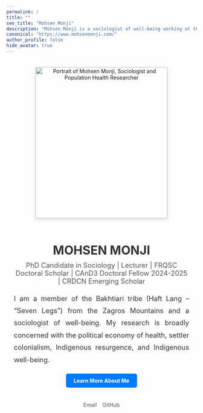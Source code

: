 ```yaml
---
permalink: /
title: ""
seo_title: "Mohsen Monji"
description: "Mohsen Monji is a sociologist of well-being working at the intersections of critical Indigenous studies, Black feminist thought."
canonical: "https://www.mohsenmonji.com/"
author_profile: false
hide_avatar: true
---
```


<div style="text-align:center; margin-top:50px; max-width:800px; margin:auto; padding:20px;">

  <!-- Profile Image -->
  <div>
    <img src="images/mohsen-monji-profile.webp"
         alt="Portrait of Mohsen Monji, Sociologist and Population Health Researcher"
         style="width:350px; height:400px; object-fit:cover;
                box-shadow:0 4px 10px rgba(0,0,0,0.1); margin-bottom:20px;">
  </div>

  <!-- Name -->
  <h1 style="color:#333; font-size:32px; margin-bottom:10px;">MOHSEN MONJI</h1>
  <!-- Subtitle -->
  <p style="font-size: 18px; margin-top: 5px; color: #555;">
    PhD Candidate in Sociology | Lecturer | FRQSC Doctoral Scholar | CAnD3 Doctoral Fellow 2024-2025 | CRDCN Emerging Scholar
  </p>
  <!-- Description -->
<p style="font-size:18px; color:#333; text-align:justify; line-height:1.8; margin:20px 0;">
  I am a member of the Bakhtiari tribe (Haft Lang – “Seven Legs”) from the Zagros Mountains and a sociologist of well-being. My research is broadly concerned with the political economy of health, settler colonialism, Indigenous resurgence, and Indigenous well-being.
</p>
<!-- Button -->
  <div style="margin-bottom:20px;">
    <a href="/about-me/"
       style="display:inline-block; padding:10px 20px; background-color:#007BFF;
              color:white; text-decoration:none; border-radius:5px; font-weight:bold;">
      Learn More About Me
    </a>
  </div>

  <!-- Social Media Links -->
<div style="display:flex; justify-content:center; gap:15px; margin-bottom:20px; flex-wrap:wrap;">

  <div style="text-align:center;">
    <a href="mailto:mohsen.monji@concordia.ca" target="_blank" style="text-decoration:none;">
      <i class="fas fa-envelope" style="color:#D14836; font-size:30px;"></i><br>
      <span style="font-size:14px; color:#555;">Email</span>
    </a>
  </div>

  <div style="text-align:center;">
    <a href="https://github.com/Mohsnmonji" target="_blank" style="text-decoration:none;">
      <i class="fab fa-github" style="color:#333; font-size:30px;"></i><br>
      <span style="font-size:14px; color:#555;">GitHub</span>
    </a>
  </div>

</div>